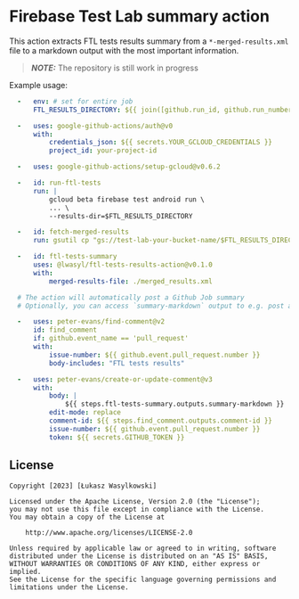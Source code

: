 # Firebase Test Lab summary action

This action extracts FTL tests results summary from a `*-merged-results.xml` file to a markdown output with the most important information.

> **_NOTE:_**  The repository is still work in progress

Example usage:

```yaml
  -   env: # set for entire job
      FTL_RESULTS_DIRECTORY: ${{ join([github.run_id, github.run_number, github.run_attempt], '-') }}

  -   uses: google-github-actions/auth@v0
      with:
          credentials_json: ${{ secrets.YOUR_GCLOUD_CREDENTIALS }}
          project_id: your-project-id

  -   uses: google-github-actions/setup-gcloud@v0.6.2

  -   id: run-ftl-tests
      run: |
          gcloud beta firebase test android run \
          ... \
          --results-dir=$FTL_RESULTS_DIRECTORY

  -   id: fetch-merged-results
      run: gsutil cp "gs://test-lab-your-bucket-name/$FTL_RESULTS_DIRECTORY/*results_merged.xml merged_results.xml

  -   id: ftl-tests-summary
      uses: @lwasyl/ftl-tests-results-action@v0.1.0
      with:
          merged-results-file: ./merged_results.xml

  # The action will automatically post a Github Job summary
  # Optionally, you can access `summary-markdown` output to e.g. post a comment with the results

  -   uses: peter-evans/find-comment@v2
      id: find_comment
      if: github.event_name == 'pull_request'
      with:
          issue-number: ${{ github.event.pull_request.number }}
          body-includes: "FTL tests results"

  -   uses: peter-evans/create-or-update-comment@v3
      with:
          body: |
              ${{ steps.ftl-tests-summary.outputs.summary-markdown }}
          edit-mode: replace
          comment-id: ${{ steps.find_comment.outputs.comment-id }}
          issue-number: ${{ github.event.pull_request.number }}
          token: ${{ secrets.GITHUB_TOKEN }}
```

License
-------

    Copyright [2023] [Łukasz Wasylkowski]

    Licensed under the Apache License, Version 2.0 (the "License");
    you may not use this file except in compliance with the License.
    You may obtain a copy of the License at

        http://www.apache.org/licenses/LICENSE-2.0

    Unless required by applicable law or agreed to in writing, software
    distributed under the License is distributed on an "AS IS" BASIS,
    WITHOUT WARRANTIES OR CONDITIONS OF ANY KIND, either express or implied.
    See the License for the specific language governing permissions and
    limitations under the License.
